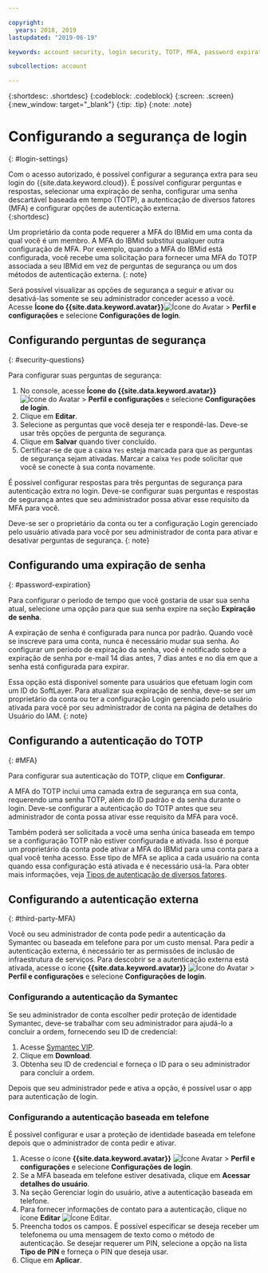 ```yaml
---

copyright:
  years: 2018, 2019
lastupdated: "2019-06-19"

keywords: account security, login security, TOTP, MFA, password expiration

subcollection: account

---
```


{:shortdesc: .shortdesc}
{:codeblock: .codeblock}
{:screen: .screen}
{:new_window: target="_blank"}
{:tip: .tip}
{:note: .note}


# Configurando a segurança de login
{: #login-settings}

Com o acesso autorizado, é possível configurar a segurança extra para seu login do {{site.data.keyword.cloud}}. É possível configurar perguntas e respostas, selecionar uma expiração de senha, configurar uma senha descartável baseada em tempo (TOTP), a autenticação de diversos fatores (MFA) e configurar opções de autenticação externa.  
{:shortdesc}

Um proprietário da conta pode requerer a MFA do IBMid em uma conta da qual você é um membro. A MFA do IBMid substitui qualquer outra configuração de MFA. Por exemplo, quando a MFA do IBMid está configurada, você recebe uma solicitação para fornecer uma MFA do TOTP associada a seu IBMid em vez de perguntas de segurança ou um dos métodos de autenticação externa.
{: note}

Será possível visualizar as opções de segurança a seguir e ativar ou desativá-las somente se seu administrador conceder acesso a você. Acesse **Ícone do {{site.data.keyword.avatar}}**![Ícone do Avatar](../icons/i-avatar-icon.svg) > **Perfil e configurações** e selecione **Configurações de login**.

## Configurando perguntas de segurança
{: #security-questions}

Para configurar suas perguntas de segurança:
1. No console, acesse **Ícone do {{site.data.keyword.avatar}}**![Ícone do Avatar](../icons/i-avatar-icon.svg) > **Perfil e configurações** e selecione **Configurações de login**.
2. Clique em **Editar**.
3. Selecione as perguntas que você deseja ter e respondê-las. Deve-se usar três opções de pergunta de segurança.
4. Clique em **Salvar** quando tiver concluído.  
5. Certificar-se de que a caixa `Yes` esteja marcada para que as perguntas de segurança sejam ativadas. Marcar a caixa `Yes` pode solicitar que você se conecte à sua conta novamente.  

É possível configurar respostas para três perguntas de segurança para autenticação extra no login. Deve-se configurar suas perguntas e respostas de segurança antes que seu administrador possa ativar esse requisito da MFA para você.

Deve-se ser o proprietário da conta ou ter a configuração Login gerenciado pelo usuário ativada para você por seu administrador de conta para ativar e desativar perguntas de segurança.
{: note}

## Configurando uma expiração de senha
{: #password-expiration}

Para configurar o período de tempo que você gostaria de usar sua senha atual, selecione uma opção para que sua senha expire na seção **Expiração de senha**.

A expiração de senha é configurada para nunca por padrão. Quando você se inscreve para uma conta, nunca é necessário mudar sua senha. Ao configurar um período de expiração da senha, você é notificado sobre a expiração de senha por e-mail 14 dias antes, 7 dias antes e no dia em que a senha está configurada para expirar.

Essa opção está disponível somente para usuários que efetuam login com um ID do SoftLayer. Para atualizar sua expiração de senha, deve-se ser um proprietário da conta ou ter a configuração Login gerenciado pelo usuário ativada para você por seu administrador de conta na página de detalhes do Usuário do IAM.
{: note}

## Configurando a autenticação do TOTP
{: #MFA}

Para configurar sua autenticação do TOTP, clique em **Configurar**.

A MFA do TOTP inclui uma camada extra de segurança em sua conta, requerendo uma senha TOTP, além do ID padrão e da senha durante o login. Deve-se configurar a autenticação do TOTP antes que seu administrador de conta possa ativar esse requisito da MFA para você.

Também poderá ser solicitada a você uma senha única baseada em tempo se a configuração TOTP não estiver configurada e ativada. Isso é porque um proprietário da conta pode ativar a MFA do IBMid para uma conta para a qual você tenha acesso. Esse tipo de MFA se aplica a cada usuário na conta quando essa configuração está ativada e é necessário usá-la. Para obter mais informações, veja [Tipos de autenticação de diversos fatores](/docs/iam?topic=iam-types).


## Configurando a autenticação externa
{: #third-party-MFA}

Você ou seu administrador de conta pode pedir a autenticação da Symantec ou baseada em telefone para por um custo mensal. Para pedir a autenticação externa, é necessário ter as permissões de inclusão de infraestrutura de serviços. Para descobrir se a autenticação externa está ativada, acesse o ícone **{{site.data.keyword.avatar}}** ![Ícone do Avatar](../icons/i-avatar-icon.svg) > **Perfil e configurações** e selecione **Configurações de login**.

### Configurando a autenticação da Symantec

Se seu administrador de conta escolher pedir proteção de identidade Symantec, deve-se trabalhar com seu administrador para ajudá-lo a concluir a ordem, fornecendo seu ID de credencial:

1. Acesse [Symantec VIP](https://vip.symantec.com/).
2. Clique em **Download**.
3. Obtenha seu ID de credencial e forneça o ID para o seu administrador para concluir a ordem.

Depois que seu administrador pede e ativa a opção, é possível usar o app para autenticação de login.

### Configurando a autenticação baseada em telefone

É possível configurar e usar a proteção de identidade baseada em telefone depois que o administrador de conta pedir e ativar.

1. Acesse o ícone **{{site.data.keyword.avatar}}** ![Ícone Avatar](../icons/i-avatar-icon.svg) > **Perfil e configurações** e selecione **Configurações de login**.
2. Se a MFA baseada em telefone estiver desativada, clique em **Acessar detalhes do usuário**.
3. Na seção Gerenciar login do usuário, ative a autenticação baseada em telefone.
4. Para fornecer informações de contato para a autenticação, clique no ícone **Editar** ![Ícone Editar](../icons/edit-tagging.svg).
5. Preencha todos os campos. É possível especificar se deseja receber um telefonema ou uma mensagem de texto como o método de autenticação. Se desejar requerer um PIN, selecione a opção na lista **Tipo de PIN** e forneça o PIN que deseja usar.  
6. Clique em **Aplicar**.
